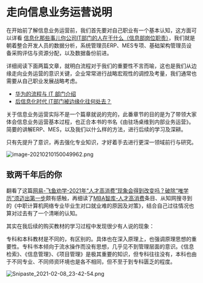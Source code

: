 # 走向信息业务运营说明

在开始前了解信息业务运营前，我们首先要对自己职业有一个基本认知，这方面可以详看 [信息化那些事儿你公司IT部门的人在干什么（信息部岗位职责）](https://zhuanlan.zhihu.com/p/122529393?from=singlemessage)，我们就是朝着整合开发人员的数据分析，系统管理员ERP、MES专项、基础架构管理员设备采购评估与资源分配，以及数据备份前进。

详细阅读下面两篇文章，就明白流程对于我们的重要性不言而喻，这也是我们从边缘走向业务运营的意识关键，企业常常进行战略宏观性的调控及考量，我们通常也需要从自己职业发展战略考虑。

* [华为的流程与 IT 部门介绍](http://www.360doc.com/content/16/0825/07/22649027_585738666.shtml)
* [后信息化时代 IT部门被边缘化往何处去？](http://www.linkshop.com.cn/web/archives/2007/69459.shtml)

关于信息业务运营实际不是一个篇章就说的完的，此番章节的目的是为了带领大家体会信息业务运营基本过程，也正合本书的书名《由驻场桌维到内部业务运营》。简要的讲解ERP、MES，以及我们以什么样的方法，进行后续的学习及深耕。

只有先提升了意识，再去强化专业知识，才好着手去进行更深一领域前行与研究。

![image-20210210150049962.png](https://i.loli.net/2021/02/10/61tdNqKEQPe79CZ.png)

## 致两千年后的你

翻看了这篇[网易-飞鱼劝学-2021年“人才高消费”现象会得到改变吗？破除“唯学历”须迈出第一步](https://www.163.com/dy/article/FT73NF1V0536ET2E.html)颇有感触，再细读了[MBA智库-人才高消费](https://wiki.mbalib.com/wiki/%E4%BA%BA%E6%89%8D%E9%AB%98%E6%B6%88%E8%B4%B9?spm=0.0.0.0.Vz91te)条目、从知网搜寻到的《中职计算机网络专业毕业生对口就业难的原因及对策》，结合自己过往情况也算对过去有了一个清晰的认知。 

其实在我后续的购买教材的学习过程中发现很少有人说的现象：

专科和本科教材是不同的，有区别的。具体也在深入原理上，也强调原理思想的重要性。专科书本倾向于流水操作而没有思想，几乎见不到管理层面的意识。《信息检索》、《信息管理》、《项目管理》是极其重要的知识，但专科往往没有，本科也由于不同专业、不同师资环境也是各不相同，但不至于到专科匮乏的程度。

![Snipaste_2021-02-08_23-42-54.png](https://i.loli.net/2021/02/10/c2TdNtF7YnP4zXm.png)